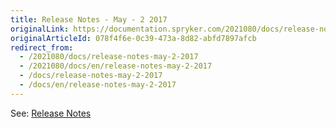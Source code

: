 ```yaml
---
title: Release Notes - May - 2 2017
originalLink: https://documentation.spryker.com/2021080/docs/release-notes-may-2-2017
originalArticleId: 078f4f6e-0c39-473a-8d82-abfd7897afcb
redirect_from:
  - /2021080/docs/release-notes-may-2-2017
  - /2021080/docs/en/release-notes-may-2-2017
  - /docs/release-notes-may-2-2017
  - /docs/en/release-notes-may-2-2017
---
```


See: [Release Notes](https://cdn.document360.io/9fafa0d5-d76f-40c5-8b02-ab9515d3e879/Images/Documentation/Release_Notes_May_2_2017.pdf)
